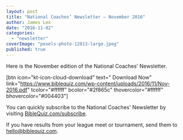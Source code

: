 ```yaml
---
layout: post
title: "National Coaches’ Newsletter – November 2016"
author: James Lex
date: "2016-11-02"
categories: 
  - "newsletter"
coverImage: "pexels-photo-12813-large.jpeg"
published: true
---
```


Here is the November edition of the National Coaches' Newsletter.

\[btn icon="kt-icon-cloud-download" text=" Download Now" link="https://www.biblequiz.com/wp-content/uploads/2016/11/Nov-2016.pdf" tcolor="#ffffff" bcolor="#2f865c" thovercolor="#ffffff" bhovercolor="#004403"\]

You can quickly subscribe to the National Coaches' Newsletter by visiting [BibleQuiz.com/subscribe](https://www.biblequiz.com/subscribe/).

If you have results from your league meet or tournament, send them to [hello@biblequiz.com](mailto:hello@biblequiz.com).
